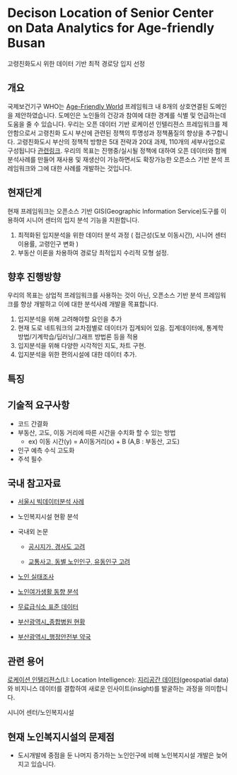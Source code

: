 # Decison Location of Senior Center on Data Analytics for Age-friendly Busan
고령친화도시 위한 데이터 기반 최적 경로당 입지 선정 


## 개요
국제보건기구 WHO는 [Age-Friendly World](https://extranet.who.int/agefriendlyworld/age-friendly-cities-framework/) 프레임워크 내 8개의 상호연결된 도메인을 제안하였습니다. 도메인은 노인들의 건강과 참여에 대한 경계를 식별 및 언급하는데 도움을 줄 수 있습니다. 우리는 오픈 데이터 기반 로케이션 인텔리젼스 프레임워크를 제안함으로서 고령친화 도시 부산에 관련된 정책의 투명성과 정책품질의 향상을 추구합니다. 고령친화도시 부산의 정책적 방향은 5대 전략과 20대 과제, 110개의 세부사업으로 구성됩니다 [관련링크](http://afc.bswdi.re.kr/Main.do). 우리의 목표는 진행중/실시될 정책에 대하여 오픈 데이터와 함께 분석사례를 만들어 재사용 및 재생산이 가능하면서도 확장가능한 오픈소스 기반 분석 프레임워크와 그에 대한 사례를 개발하는 것입니다.

## 현재단계

현재 프레임워크는 오픈소스 기반 GIS(Geographic Information Service)도구를 이용하여 시니어 센터의 입지 분석 기능을 지원합니다. 
1. 최적화된 입지분석을 위한 데이터 분석 과정 ( 접근성(도보 이동시간), 시니어 센터 이용률, 고령인구 변화 )
2. 부동산 이론을 차용하여 경로당 최적입지 수리적 모형 설정.

## 향후 진행방향
우리의 목표는 상업적 프레임워크를 사용하는 것이 아닌, 오픈소스 기반 분석 프레임워크를 향상 개발하고 이에 대한 분석사례 개발을 목표합니다.
1. 입지분석을 위해 고려해야할 요인을 추가
2. 현재 도로 네트워크의 교차점별로 데이터가 집계되어 있음. 집계데이터에, 통계학 방법/기계학습/딥러닝/그래프 방법론 등을 적용
3. 입지분석을 위해 다양한 시각적인 지도, 차트 구현.
4. 입지분석을 위한 편의시설에 대한 데이터 추가.

## 특징

## 기술적 요구사항
- 코드 간결화
- 부동산, 고도, 이동 거리에 따른 시간을 수치화 할 수 있는 방법 
  - ex) 이동 시간(y) = A이동거리(x) + B (A,B : 부동산, 고도)
- 인구 예측 수식 고도화
- 주석 필수

## 국내 참고자료
- [서울시 빅데이터분석 사례](https://github.com/pwjdgus/Data_Analytics_for_Age_friendly_busan/blob/main/%EC%B0%B8%EA%B3%A0%EC%9E%90%EB%A3%8C/%EC%84%9C%EC%9A%B8%EC%8B%9C%20%EB%85%B8%EC%9D%B8%EC%97%AC%EA%B0%80%EB%B3%B5%EC%A7%80%EC%8B%9C%EC%84%A4%20%EC%9E%85%EC%A7%80%20%EB%B6%84%EC%84%9D.pdf)
- 노인복지시설 현황 분석
- 국내외 논문

  - [공시지가, 경사도 고려](https://github.com/pwjdgus/Data_Analytics_for_Age_friendly_busan/blob/main/%EC%B0%B8%EA%B3%A0%EC%9E%90%EB%A3%8C/%EA%B3%B5%EC%8B%9C%EC%A7%80%EA%B0%80%2C%20%EA%B2%BD%EC%82%AC%EB%8F%84%20%EA%B3%A0%EB%A0%A4.pdf)
  
  - [교통사고, 동별 노인인구, 유동인구 고려](https://github.com/pwjdgus/Data_Analytics_for_Age_friendly_busan/blob/main/%EC%B0%B8%EA%B3%A0%EC%9E%90%EB%A3%8C/%EA%B5%90%ED%86%B5%EC%82%AC%EA%B3%A0%2C%20%EB%8F%99%EB%B3%84%20%EB%85%B8%EC%9D%B8%EC%9D%B8%EA%B5%AC%2C%20%EC%9C%A0%EB%8F%99%EC%9D%B8%EA%B5%AC%20%EA%B3%A0%EB%A0%A4.pdf)
- [노인 실태조사](https://github.com/pwjdgus/Data_Analytics_for_Age_friendly_busan/blob/main/%EC%B0%B8%EA%B3%A0%EC%9E%90%EB%A3%8C/2020%EB%85%84%EB%8F%84_%EB%85%B8%EC%9D%B8%EC%8B%A4%ED%83%9C%EC%A1%B0%EC%82%AC_%EB%B3%B4%EA%B3%A0%EC%84%9C.pdf)
- [노인여가생활 동향 분석](https://github.com/pwjdgus/Data_Analytics_for_Age_friendly_busan/blob/main/%EC%B0%B8%EA%B3%A0%EC%9E%90%EB%A3%8C/%EC%A0%95%EB%B3%B4%ED%99%94%EC%97%90%20%EB%94%B0%EB%A5%B8%20%EB%85%B8%EC%9D%B8%EC%9D%B8%EA%B5%AC%20%EC%97%AC%EA%B0%80%EC%83%9D%ED%99%9C%20%EB%8F%99%ED%96%A5.pdf)

- [무료급식소 표준 데이터](https://www.data.go.kr/data/15013107/standard.do)
- [부산광역시_종합병원 현황](https://www.data.go.kr/data/15083386/fileData.do)
- [부산광역시_행정안전부 약국](https://www.data.go.kr/data/15045036/fileData.do)

## 관련 용어

[로케이션 인텔리젼스](https://www.esri.com/en-us/location-intelligence)(LI: Location Intelligence): [지리공간 데이터](https://www.ibm.com/topics/geospatial-data)(geospatial data)와 비지니스 데이터를 결합하여 새로운 인사이트(insight)를 발굴하는 과정을 의미합니다.

시니어 센터/노인복지시설

## 현재 노인복지시설의 문제점
- 도시개발에 중점을 둔 나머지 증가하는 노인인구에 비해 노인복지시설 개발은 늦어지고 있습니다.
